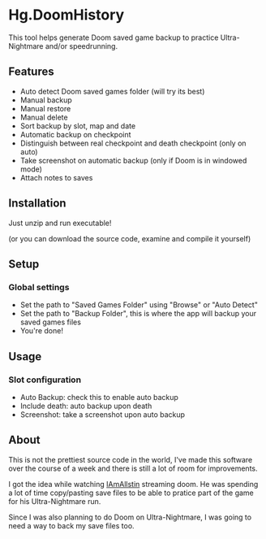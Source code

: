 # Hg.DoomHistory

This tool helps generate Doom saved game backup to practice Ultra-Nightmare and/or speedrunning.

## Features

- Auto detect Doom saved games folder (will try its best)
- Manual backup
- Manual restore
- Manual delete
- Sort backup by slot, map and date
- Automatic backup on checkpoint
- Distinguish between real checkpoint and death checkpoint (only on auto)
- Take screenshot on automatic backup (only if Doom is in windowed mode)
- Attach notes to saves


## Installation

Just unzip and run executable!

(or you can download the source code, examine and compile it yourself)

## Setup
### Global settings

- Set the path to "Saved Games Folder" using "Browse" or "Auto Detect"
- Set the path to "Backup Folder", this is where the app will backup your saved games files
- You're done!

## Usage
### Slot configuration

- Auto Backup: check this to enable auto backup
- Include death: auto backup upon death
- Screenshot: take a screenshot upon auto backup

## About

This is not the prettiest source code in the world, I've made this software over the course of a week and there is still a lot of room for improvements.

I got the idea while watching [IAmAllstin](https://www.twitch.tv/iamallstin) streaming doom. He was spending a lot of time copy/pasting save files to be able to pratice part of the game for his Ultra-Nightmare run.

Since I was also planning to do Doom on Ultra-Nightmare, I was going to need a way to back my save files too.


